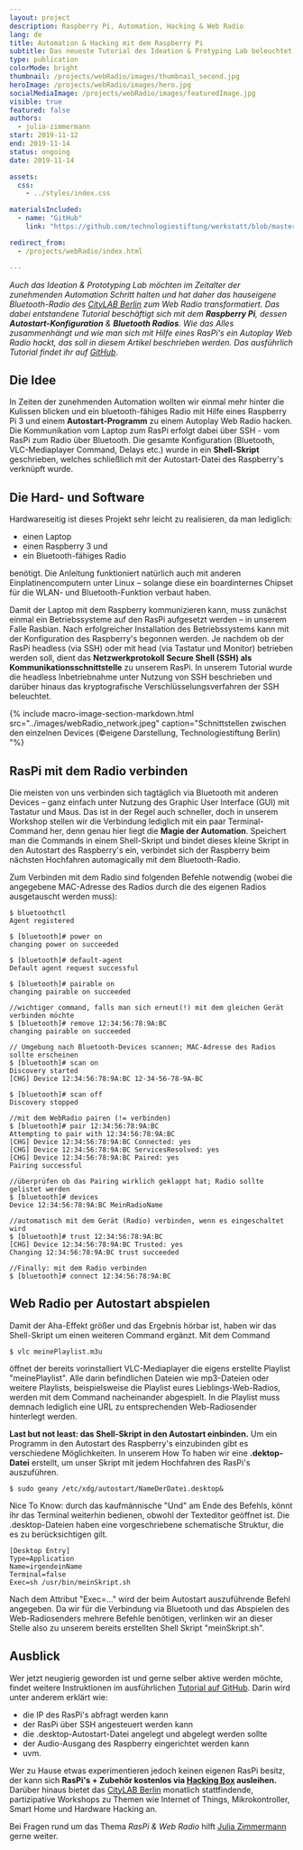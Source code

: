 ```yaml
---
layout: project
description: Raspberry Pi, Automation, Hacking & Web Radio
lang: de
title: Automation & Hacking mit dem Raspberry Pi
subtitle: Das neueste Tutorial des Ideation & Protyping Lab beleuchtet die Tiefen der Automatisierung und erklärt "Wie man sein Bluetooth-Radio zum Autoplay Web Radio hackt."
type: publication
colorMode: bright
thumbnail: /projects/webRadio/images/thumbnail_second.jpg
heroImage: /projects/webRadio/images/hero.jpg
socialMediaImage: /projects/webRadio/images/featuredImage.jpg
visible: true
featured: false
authors:
  - julia-zimmermann
start: 2019-11-12
end: 2019-11-14
status: ongoing
date: 2019-11-14

assets:
  css:
    - ../styles/index.css

materialsIncluded:
  - name: "GitHub"
    link: "https://github.com/technologiestiftung/werkstatt/blob/master/HowTo_WebRadio.md"

redirect_from:
  - /projects/webRadio/index.html

---
```


*Auch das Ideation & Prototyping Lab möchten im Zeitalter der zunehmenden Automation Schritt halten und hat daher das hauseigene Bluetooth-Radio des [CityLAB Berlin](https://www.citylab-berlin.org/) zum Web Radio transformatiert. Das dabei entstandene Tutorial beschäftigt sich mit dem **Raspberry Pi**, dessen **Autostart-Konfiguration** & **Bluetooth Radios**. Wie das Alles zusammenhängt und wie man sich mit Hilfe eines RasPi's ein Autoplay Web Radio hackt, das soll in diesem Artikel beschrieben werden. Das ausführlich Tutorial findet ihr auf [GitHub](https://github.com/technologiestiftung/werkstatt/blob/master/HowTo_WebRadio.md)*.

## Die Idee
In Zeiten der zunehmenden Automation wollten wir einmal mehr hinter die Kulissen blicken und ein bluetooth-fähiges Radio mit Hilfe eines Raspberry Pi 3 und einem **Autostart-Programm** zu einem Autoplay Web Radio hacken. Die Kommunikation vom Laptop zum RasPi erfolgt dabei über SSH - vom RasPi zum Radio über Bluetooth. Die gesamte Konfiguration (Bluetooth, VLC-Mediaplayer Command, Delays etc.) wurde in ein **Shell-Skript** geschrieben, welches schließlich mit der Autostart-Datei des Raspberry's verknüpft wurde. 

## Die Hard- und Software
Hardwareseitig ist dieses Projekt sehr leicht zu realisieren, da man lediglich:
* einen Laptop
* einen Raspberry 3 und
* ein Bluetooth-fähiges Radio

benötigt. Die Anleitung funktioniert natürlich auch mit anderen Einplatinencomputern unter Linux – solange diese ein boardinternes Chipset für die WLAN- und Bluetooth-Funktion verbaut haben.

Damit der Laptop mit dem Raspberry kommunizieren kann, muss zunächst einmal ein Betriebssysteme auf den RasPi aufgesetzt werden – in unserem Falle Rasbian. Nach erfolgreicher Installation des Betriebssystems kann mit der Konfiguration des Raspberry's begonnen werden. Je nachdem ob der RasPi headless (via SSH) oder mit head (via Tastatur und Monitor) betrieben werden soll, dient das **Netzwerkprotokoll Secure Shell (SSH) als Kommunikationsschnittstelle** zu unserem RasPi. In unserem Tutorial wurde die headless Inbetriebnahme unter Nutzung von SSH beschrieben und darüber hinaus das kryptografische Verschlüsselungsverfahren der SSH beleuchtet.

{% include macro-image-section-markdown.html src="../images/webRadio_network.jpeg" caption="Schnittstellen zwischen den einzelnen Devices (©eigene Darstellung, Technologiestiftung Berlin) "%}

## RasPi mit dem Radio verbinden
Die meisten von uns verbinden sich tagtäglich via Bluetooth mit anderen Devices – ganz einfach unter Nutzung des Graphic User Interface (GUI) mit Tastatur und Maus. Das ist in der Regel auch schneller, doch in unserem Workshop stellen wir die Verbindung lediglich mit ein paar Terminal-Command her, denn genau hier liegt die **Magie der Automation**. Speichert man die Commands in einem Shell-Skript und bindet dieses kleine Skript in den Autostart des Raspberry's ein, verbindet sich der Raspberry beim nächsten Hochfahren automagically mit dem Bluetooth-Radio. 

Zum Verbinden mit dem Radio sind folgenden Befehle notwendig (wobei die angegebene MAC-Adresse des Radios durch die des eigenen Radios ausgetauscht werden muss):
```shell
$ bluetoothctl
Agent registered

$ [bluetooth]# power on
changing power on succeeded

$ [bluetooth]# default-agent
Default agent request successful

$ [bluetooth]# pairable on
changing pairable on succeeded

//wichtiger command, falls man sich erneut(!) mit dem gleichen Gerät verbinden möchte
$ [bluetooth]# remove 12:34:56:78:9A:BC
changing pairable on succeeded

// Umgebung nach Bluetooth-Devices scannen; MAC-Adresse des Radios sollte erscheinen
$ [bluetooth]# scan on
Discovery started
[CHG] Device 12:34:56:78:9A:BC 12-34-56-78-9A-BC

$ [bluetooth]# scan off
Discovery stopped

//mit dem WebRadio pairen (!= verbinden)
$ [bluetooth]# pair 12:34:56:78:9A:BC
Attempting to pair with 12:34:56:78:9A:BC
[CHG] Device 12:34:56:78:9A:BC Connected: yes
[CHG] Device 12:34:56:78:9A:BC ServicesResolved: yes
[CHG] Device 12:34:56:78:9A:BC Paired: yes
Pairing successful

//überprüfen ob das Pairing wirklich geklappt hat; Radio sollte gelistet werden
$ [bluetooth]# devices
Device 12:34:56:78:9A:BC MeinRadioName

//automatisch mit dem Gerät (Radio) verbinden, wenn es eingeschaltet wird
$ [bluetooth]# trust 12:34:56:78:9A:BC
[CHG] Device 12:34:56:78:9A:BC Trusted: yes
Changing 12:34:56:78:9A:BC trust succeeded

//Finally: mit dem Radio verbinden
$ [bluetooth]# connect 12:34:56:78:9A:BC
```

## Web Radio per Autostart abspielen

Damit der Aha-Effekt größer und das Ergebnis hörbar ist, haben wir das Shell-Skript um einen weiteren Command ergänzt. Mit dem Command
```shell
$ vlc meinePlaylist.m3u
```
öffnet der bereits vorinstalliert VLC-Mediaplayer die eigens erstellte Playlist "meinePlaylist". Alle darin befindlichen Dateien wie mp3-Dateien oder weitere Playlists, beispielsweise die Playlist eures Lieblings-Web-Radios, werden mit dem Command nacheinander abgespielt. In die Playlist muss demnach lediglich eine URL zu entsprechenden Web-Radiosender hinterlegt werden.

**Last but not least: das Shell-Skript in den Autostart einbinden.** Um ein Programm in den Autostart des Raspberry's einzubinden gibt es verschiedene Möglichkeiten. In unserem How To haben wir eine **.dektop-Datei** erstellt, um unser Skript mit jedem Hochfahren des RasPi's auszuführen. 
```shell
$ sudo geany /etc/xdg/autostart/NameDerDatei.desktop&
```
Nice To Know: durch das kaufmännische "Und" am Ende des Befehls, könnt ihr das Terminal weiterhin bedienen, obwohl der Texteditor geöffnet ist.
Die .desktop-Dateien haben eine vorgeschriebene schematische Struktur, die es zu berücksichtigen gilt.
```
[Desktop Entry]
Type=Application
Name=irgendeinName
Terminal=false
Exec=sh /usr/bin/meinSkript.sh
```
Nach dem Attribut "Exec=..." wird der beim Autostart auszuführende Befehl angegeben. Da wir für die Verbindung via Bluetooth und das Abspielen des Web-Radiosenders mehrere Befehle benötigen, verlinken wir an dieser Stelle also zu unserem bereits erstellten Shell Skript "meinSkript.sh".

## Ausblick

Wer jetzt neugierig geworden ist und gerne selber aktive werden möchte, findet weitere Instruktionen im ausführlichen [Tutorial auf GitHub](https://github.com/technologiestiftung/werkstatt/blob/master/HowTo_WebRadio.md). Darin wird unter anderem erklärt wie:
* die IP des RasPi's abfragt werden kann
* der RasPi über SSH angesteuert werden kann
* die .desktop-Autostart-Datei angelegt und abgelegt werden sollte
* der Audio-Ausgang des Raspberry eingerichtet werden kann
* uvm.


Wer zu Hause etwas experimentieren jedoch keinen eigenen RasPi besitz, der kann sich **RasPi's + Zubehör kostenlos via [Hacking Box](https://www.technologiestiftung-berlin.de/hackingbox/) ausleihen.** Darüber hinaus bietet das [CityLAB Berlin](https://www.citylab-berlin.org/) monatlich stattfindende, partizipative Workshops zu Themen wie Internet of Things, Mikrokontroller, Smart Home und Hardware Hacking an. 

Bei Fragen rund um das Thema *RasPi & Web Radio* hilft [Julia Zimmermann](mailto:Zimmermann@technologiestiftung-berlin.de) gerne weiter.